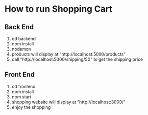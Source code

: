 # How to run Shopping Cart
## Back End
1. cd backend
2. npm install
3. nodemon
4. products will display at "http://localhost:5000/products"
5. call "http://localhost:5000/shipping/50" to get the shipping price

## Front End
1. cd frontend
2. npm install
3. npm start
4. shopping website will display at "http://localhost:3000/"
5. enjoy the shopping
